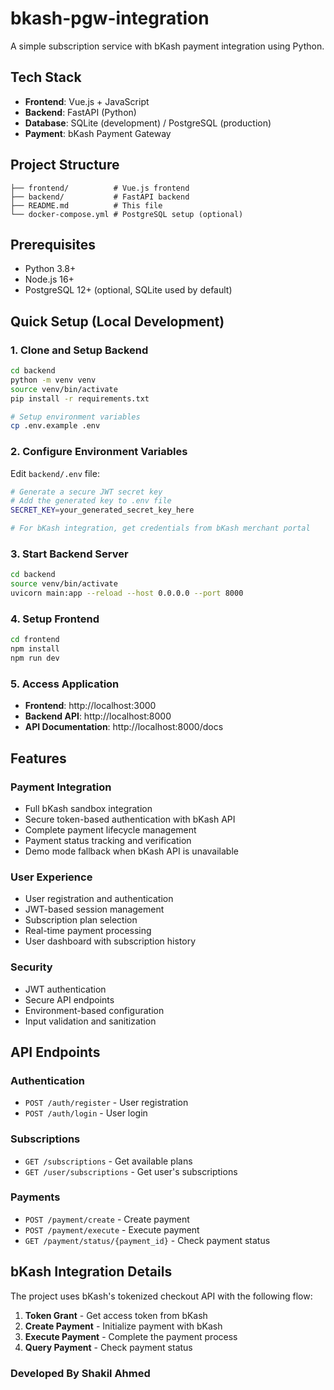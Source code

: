 # bkash-pgw-integration

A simple subscription service with bKash payment integration using Python.

## Tech Stack
- **Frontend**: Vue.js + JavaScript
- **Backend**: FastAPI (Python)
- **Database**: SQLite (development) / PostgreSQL (production)
- **Payment**: bKash Payment Gateway

## Project Structure
```
├── frontend/          # Vue.js frontend
├── backend/           # FastAPI backend
├── README.md          # This file
└── docker-compose.yml # PostgreSQL setup (optional)
```

## Prerequisites
- Python 3.8+
- Node.js 16+
- PostgreSQL 12+ (optional, SQLite used by default)

## Quick Setup (Local Development)

### 1. Clone and Setup Backend

```bash
cd backend
python -m venv venv
source venv/bin/activate
pip install -r requirements.txt

# Setup environment variables
cp .env.example .env
```

### 2. Configure Environment Variables

Edit `backend/.env` file:

```bash
# Generate a secure JWT secret key
# Add the generated key to .env file
SECRET_KEY=your_generated_secret_key_here

# For bKash integration, get credentials from bKash merchant portal
```

### 3. Start Backend Server

```bash
cd backend
source venv/bin/activate
uvicorn main:app --reload --host 0.0.0.0 --port 8000
```

### 4. Setup Frontend

```bash
cd frontend
npm install
npm run dev
```

### 5. Access Application

- **Frontend**: http://localhost:3000
- **Backend API**: http://localhost:8000
- **API Documentation**: http://localhost:8000/docs

## Features

### Payment Integration
- Full bKash sandbox integration
- Secure token-based authentication with bKash API
- Complete payment lifecycle management
- Payment status tracking and verification
- Demo mode fallback when bKash API is unavailable

### User Experience
- User registration and authentication
- JWT-based session management
- Subscription plan selection
- Real-time payment processing
- User dashboard with subscription history

### Security
- JWT authentication
- Secure API endpoints
- Environment-based configuration
- Input validation and sanitization

## API Endpoints

### Authentication
- `POST /auth/register` - User registration
- `POST /auth/login` - User login

### Subscriptions
- `GET /subscriptions` - Get available plans
- `GET /user/subscriptions` - Get user's subscriptions

### Payments
- `POST /payment/create` - Create payment
- `POST /payment/execute` - Execute payment
- `GET /payment/status/{payment_id}` - Check payment status

## bKash Integration Details

The project uses bKash's tokenized checkout API with the following flow:

1. **Token Grant** - Get access token from bKash
2. **Create Payment** - Initialize payment with bKash
3. **Execute Payment** - Complete the payment process
4. **Query Payment** - Check payment status


### Developed By Shakil Ahmed
